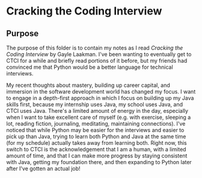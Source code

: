 # Cracking the Coding Interview

## Purpose

The purpose of this folder is to contain my notes as I read _Cracking the Coding Interview_ by Gayle Laakman. I've been wanting to eventually get to CTCI for a while and briefly read portions of it before, but my friends had convinced me that Python would be a better language for technical interviews. 

My recent thoughts about mastery, building up career capital, and immersion in the software development world has changed my focus. I want to engage in a depth-first approach in which I focus on building up my Java skills first, because my internship uses Java, my school uses Java, and CTCI uses Java. There's a limited amount of energy in the day, especially when I want to take excellent care of myself (e.g. with exercise, sleeping a lot, reading fiction, journaling, meditating, maintaining connections). I've noticed that while Python may be easier for the interviews and easier to pick up than Java, trying to learn both Python and Java at the same time (for my schedule) actually takes away from learning both. Right now, this switch to CTCI is the acknowledgement that I am a human, with a limited amount of time, and that I can make more progress by staying consistent with Java, getting my foundation there, and then expanding to Python later after I've gotten an actual job!

